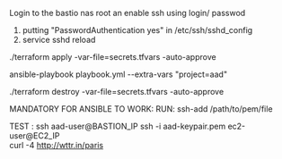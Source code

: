 Login to the bastio nas root an enable ssh using login/ passwod  
1. putting "PasswordAuthentication yes" in /etc/ssh/sshd_config  
2. service sshd reload  


./terraform apply -var-file=secrets.tfvars -auto-approve  
<!-- ADD additional python module to support password generation -->  
ansible-playbook playbook.yml --extra-vars "project=aad"

./terraform destroy -var-file=secrets.tfvars -auto-approve  

MANDATORY FOR ANSIBLE TO WORK:
RUN: ssh-add /path/to/pem/file

TEST :
ssh aad-user@BASTION_IP
ssh -i aad-keypair.pem ec2-user@EC2_IP  
curl -4 http://wttr.in/paris  
